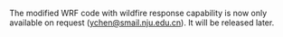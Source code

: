 The modified WRF code with wildfire response capability is now only available on request (ychen@smail.nju.edu.cn). It will be released later.
